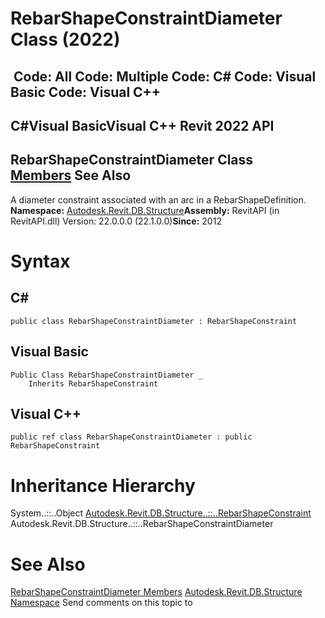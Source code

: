 # RebarShapeConstraintDiameter Class (2022)

﻿
 Code: All Code: Multiple Code: C# Code: Visual Basic Code: Visual C++   
---  
C#Visual BasicVisual C++
Revit 2022 API  
---  
RebarShapeConstraintDiameter Class  
[Members](cb210085-8de9-b7c2-43f7-a8f0279d3593.md "RebarShapeConstraintDiameter Members") See Also  
---  
A diameter constraint associated with an arc in a RebarShapeDefinition. 
**Namespace:** [Autodesk.Revit.DB.Structure](d586b341-f687-9d90-e96d-255806b7d4fc.md "Autodesk.Revit.DB.Structure Namespace")**Assembly:** RevitAPI (in RevitAPI.dll) Version: 22.0.0.0 (22.1.0.0)**Since:** 2012 
# Syntax
C#  
---  
```text
public class RebarShapeConstraintDiameter : RebarShapeConstraint
```
  
Visual Basic  
---  
```text
Public Class RebarShapeConstraintDiameter _
	Inherits RebarShapeConstraint
```
  
Visual C++  
---  
```text
public ref class RebarShapeConstraintDiameter : public RebarShapeConstraint
```
  
# Inheritance Hierarchy
System..::..Object [Autodesk.Revit.DB.Structure..::..RebarShapeConstraint](21c642f3-7aae-759b-4aac-ff4e2dd77d57.md "RebarShapeConstraint Class") Autodesk.Revit.DB.Structure..::..RebarShapeConstraintDiameter
# See Also
[RebarShapeConstraintDiameter Members](cb210085-8de9-b7c2-43f7-a8f0279d3593.md "RebarShapeConstraintDiameter Members")
[Autodesk.Revit.DB.Structure Namespace](d586b341-f687-9d90-e96d-255806b7d4fc.md "Autodesk.Revit.DB.Structure Namespace")
Send comments on this topic to 